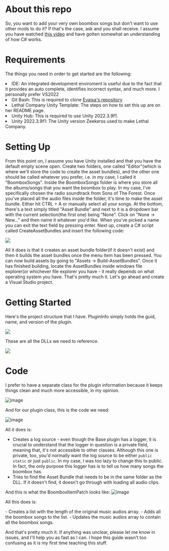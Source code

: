# About this repo
So, you want to add your very own boombox songs but don't want to use other mods to do it? If that's the case, ask and you shall receive. I assume you have watched [this video](https://www.youtube.com/watch?v=4Q7Zp5K2ywI) and have gotten somewhat an understanding of how C# works.

# Requirements
The things you need in order to get started are the following:
<li>IDE: An integrated development enviroment is useful due to the fact that it provides an auto complete, identifies incorrect syntax, and much more. I personally prefer VS2022</li>
<li>Git Bash: This is required to clone <a href="https://github.com/EvaisaDev/LethalCompanyUnityTemplate">Evaisa's repository</a></li>
<li>Lethal Company Unity Template: The steps on how to set this up are on her README page.</li>
<li>Unity Hub: This is required to use Unity 2022.3.9f1.</li>
<li>Unity 2022.3.9f1: The Unity version Zeekerss used to make Lethal Company.</li>

# Setting Up
From this point on, I assume you have Unity installed and that you have the default empty scene open. Create two folders, one called "Editor"(which is where we'll store the code to create the asset bundles), and the other one should be called whatever you prefer, i.e. in my case, I called it "BoomboxSongs". Inside the BoomboxSongs folder is where you store all the albums/songs that you want the boombox to play. In my case, I've specifically chosen the radio soundtrack from Sons of The Forest. Once you've placed all the audio files inside the folder, it's time to make the asset bundle. Either hit CTRL + A or manually select all your songs. At the bottom, there's a text simply titled "Asset Bundle" and next to it is a dropdown bar with the current selection(the first one) being "None". Click on "None -> New..." and then name it whatever you'd like. When you've picked a name you can exit the text field by pressing enter. Next up, create a C# script called CreateAssetBundles and insert the following code:
<p><image src="https://github.com/wczbl/LC-Mods/assets/130032524/b95525b7-b30c-4a0f-83cb-409ec4160659"></image></p>
All it does is that it creates an asset bundle folder(if it doesn't exist) and then it builds the asset bundles once the menu item has been pressed. You can now build assets by going to "Assets -> Build-AssetBundles". Once it has finished building, locate the AssetBundles inside windows file explorer(or whichever file explorer you have - it really depends on what operating system you have. That's pretty much it. Let's go ahead and create a Visual Studio project.

# Getting Started
Here's the project structure that I have. PluginInfo simply holds the guid, name, and version of the plugin.
<p><image src=https://github.com/wczbl/LC-Mods/assets/130032524/48e9729e-438d-4465-a5af-55768812d6e8></image></p>
These are all the DLLs we need to reference.
<p><image src="https://github.com/wczbl/LC-Mods/assets/130032524/2440e460-8af3-4226-9b4d-7181d7697f3f"></image></p>

# Code 
<p>I prefer to have a separate class for the plugin information because it keeps things clean and much more accessible, in my opinion.</p>

![image](https://github.com/wczbl/LC-Mods/assets/130032524/ba793b87-eaa0-48eb-8901-f4e971eba026)
<p>And for our plugin class, this is the code we need:</p>

![image](https://github.com/wczbl/LC-Mods/assets/130032524/dda832e5-4828-440b-b888-c3e7d5168600)
<p>All it does is:</p>

- Creates a log source - even though the Base plugin has a logger, it is crucial to understand that the logger in question is a private field, meaning that, it's not accessible to other classes. Although this one is private, too, you'd normally want the log source to be either `public static` or just `public`. In my case, I was too lazy to change this to public. In fact, the only purpose this logger has is to tell us how many songs the boombox has.
- Tries to find the Asset Bundle that needs to be in the same folder as the DLL. If it doesn't find, it doesn't go through with loading all audio clips.

And this is what the BoomboxItemPatch looks like:
![image](https://github.com/wczbl/LC-Mods/assets/130032524/5931681c-3882-4664-96c8-a41c87c242b8)
<p>All this does is:</p>
- Creates a list with the length of the original music audios array.
- Adds all the boombox songs to the list.
- Updates the music audios array to contain all the boombox songs.

And that's pretty much it. If anything was unclear, please let me know in issues, and I'll help you as fast as I can. I hope this guide wasn't too confusing as it is my first time teaching this stuff.
